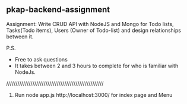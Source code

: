 pkap-backend-assignment
------------------------

Assignment: Write CRUD API with NodeJS and Mongo for Todo lists, Tasks(Todo items), Users (Owner of Todo-list) and design relationships between it.


P.S.
- Free to ask questions
- It takes between 2 and 3 hours to complete for who is familiar with NodeJs.

////////////////////////////////////////////////////
1. Run node app.js
http://localhost:3000/ for index page and Menu



